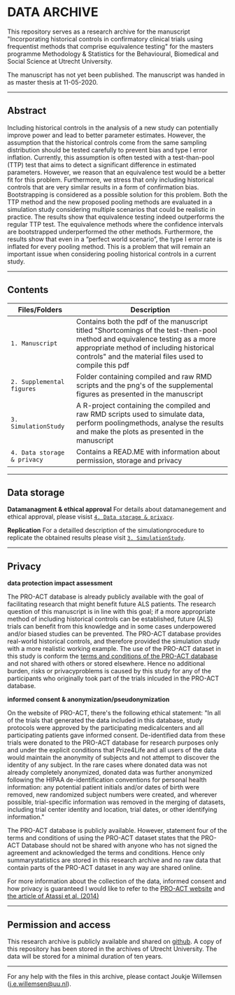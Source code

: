 DATA ARCHIVE
===
This repository serves as a research archive for the manuscript "Incorporating historical controls in confirmatory clinical trials using frequentist methods that comprise equivalence testing" for the masters programme Methodology & Statistics for the Behavioural, Biomedical and Social Science at Utrecht University.

The manuscript has not yet been published. The manuscript was handed in as master thesis at 11-05-2020.

---
**Abstract**
---
Including historical controls in the analysis of a new study can potentially improve power and lead to better parameter estimates. However, the assumption that the historical controls come from the same sampling distribution should be tested carefully to prevent bias and type I error inflation. Currently, this assumption is often tested with a test-than-pool (TTP) test that aims to detect a significant difference in estimated parameters. However, we reason that an equivalence test would be a better fit for this problem. Furthermore, we stress that only including historical controls that are very similar results in a form of confirmation bias. Bootstrapping is considered as a possible solution for this problem. Both the TTP method and the new proposed pooling methods are evaluated in a simulation study considering multiple scenarios that could be realistic in practice. The results show that equivalence testing indeed outperforms the regular TTP test. The equivalence methods where the confidence intervals are bootstrapped underperformed the other methods. Furthermore, the results show that even in a ”perfect world scenario”, the type I error rate is inflated for every pooling method. This is a problem that will remain an important issue when considering pooling historical controls in a current study.

---
**Contents**
---
| Files/Folders              | Description   |
| -----------------          | ------------- |
|`1. Manuscript`          |Contains both the pdf of the manuscript titled "Shortcomings of the test-then-pool method and equivalence testing as a more appropriate method of including historical controls" and the material files used to compile this pdf|
|`2. Supplemental figures`                    |Folder containing compiled and raw RMD scripts and the png's of the supplemental figures as presented in the manuscript|
|`3. SimulationStudy`	     |A R-project containing the compiled and raw RMD scripts used to simulate data, perform poolingmethods, analyse the results and make the plots as presented in the manuscript|
|`4. Data storage & privacy` |Contains a READ.ME with information about permission, storage and privacy|

---
**Data storage**
---

**Datamanagment & ethical approval**
For details about datamanegement and ethical approval, please visist [`4. Data storage & privacy`](https://github.com/JoukjeWillemsen/Research-Repository-Master-Thesis/tree/master/4.Data%20storage%20%26%20privacy).

**Replication**
For a detailled description of the simulationprocedure to replicate the obtained results please visit [`3. SimulationStudy`](https://github.com/JoukjeWillemsen/Research-Repository-Master-Thesis/tree/master/3.SimulationStudy).

---
**Privacy**
---

**data protection impact assessment**

The PRO-ACT database is already publicly available with the goal of facilitating research that might benefit future ALS patients. The research question of this manuscript is in line with this goal; if a more appropriate method of including historical controls can be established, future (ALS) trials can benefit from this knowledge and in some cases underpowered and/or biased studies can be prevented. The PRO-ACT database provides real-world historical controls, and therefore provided the simulation study with a more realistic working example. 
The use of the PRO-ACT dataset in this study is conform the [terms and conditions of the PRO-ACT database](https://nctu.partners.org/ProACT/Document/DisplayLatest/1) and not shared with others or stored elsewhere. Hence no additional burden, risks or privacyproblems is caused by this study for any of the participants who originally took part of the trials inlcuded in the PRO-ACT database.

**informed consent & anonymization/pseudonymization**

On the website of PRO-ACT, there's the following ethical statement: "In all of the trials that generated the data included in this database, study protocols were approved by the participating medicalcenters and all participating patients gave informed consent. De-identified data from these trials were donated to the PRO-ACT database for research purposes only and under the explicit conditions that Prize4Life and all users of the data would maintain the anonymity of subjects and not attempt to discover the identity of any subject. In the rare cases where donated data was not already completely anonymized, donated data was further anonymized following the HIPAA de-identification conventions for personal health information: any potential patient initials and/or dates of birth were removed, new randomized subject numbers were created, and wherever possible, trial-specific information was removed in the merging of datasets, including trial center identity and location, trial dates, or other identifying information."

The PRO-ACT database is publicly available. However, statement four of the terms and conditions of using the PRO-ACT dataset states that the PRO-ACT Database should not be shared with anyone who has not signed the agreement and acknowledged the terms and conditions. Hence only summarystatistics are stored in this research archive and no raw data that contain parts of the PRO-ACT dataset in any way are shared online. 

For more information about the collection of the data, informed consent and how privacy is guaranteed I would like to refer to the [PRO-ACT website](https://nctu.partners.org/ProACT/Document/DisplayLatest/9) and [the article of Atassi et al. (2014)](https://www.ncbi.nlm.nih.gov/pubmed/25298304)

---
**Permission and access**
---

This research archive is publicly available and shared on [github](https://github.com/JoukjeWillemsen/Research-Repository-Master-Thesis). A copy of this repository has been stored in the archives of Utrecht University. The data will be stored for a minimal duration of ten years.

---

For any help with the files in this archive, please contact Joukje Willemsen (j.e.willemsen@uu.nl). 
